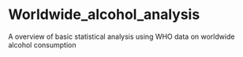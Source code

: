 # Worldwide_alcohol_analysis
A overview of basic statistical analysis using WHO data on worldwide alcohol consumption
